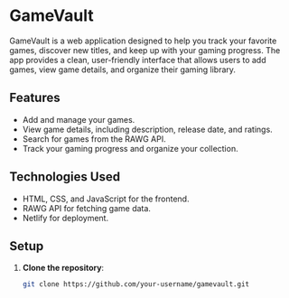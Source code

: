 # GameVault

GameVault is a web application designed to help you track your favorite games, discover new titles, and keep up with your gaming progress. The app provides a clean, user-friendly interface that allows users to add games, view game details, and organize their gaming library.

## Features
- Add and manage your games.
- View game details, including description, release date, and ratings.
- Search for games from the RAWG API.
- Track your gaming progress and organize your collection.

## Technologies Used
- HTML, CSS, and JavaScript for the frontend.
- RAWG API for fetching game data.
- Netlify for deployment.

## Setup

1. **Clone the repository**:
   ```bash
   git clone https://github.com/your-username/gamevault.git
